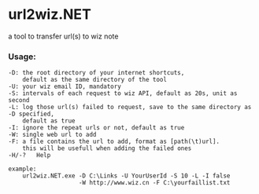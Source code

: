# url2wiz.NET
a tool to transfer url(s) to wiz note

### Usage:
	-D: the root directory of your internet shortcuts,
		default as the same directory of the tool
	-U:	your wiz email ID, mandatory
	-S:	intervals of each request to wiz API, default as 20s, unit as second
	-L:	log those url(s) failed to request, save to the same directory as -D specified,
		default as true
	-I:	ignore the repeat urls or not, default as true
	-W:	single web url to add
	-F:	a file contains the url to add, format as [path(\t)url].
		this will be usefull when adding the failed ones
	-H/-?	Help

	example:
		url2wiz.NET.exe -D C:\Links -U YourUserId -S 10 -L -I false
						-W http://www.wiz.cn -F C:\yourfaillist.txt